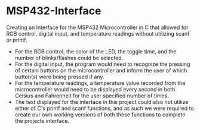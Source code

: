 # MSP432-Interface
Creating an Interface for the MSP432 Microcontroller in C that allowed for RGB control, digital input, and temperature readings without utilizing scanf or printf.

- For the RGB control, the color of the LED, the toggle time, and the number of blinks/flashes could be selected.
- For the digital input, the program would need to recognize the pressing of certain buttons on the microcontroller and inform the user of which button(s) were being pressed if any.
- For the temperature readings, a temperature value recorded from the microcontroller would need to be displayed every second in both Celsius and Fahrenheit for the user specified number of times.
- The text displayed for the interface in this project could also not utilize either of C's printf and scanf functions, and as such we were required to create our own working versions of both these functions to complete the projects interface.
